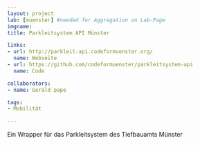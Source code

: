 ```yaml
---
layout: project
lab: [muenster] #needed for Aggregation on Lab-Page
imgname:
title: Parkleitsystem API Münster

links:
- url: http://parkleit-api.codeformuenster.org/
  name: Webseite
- url: https://github.com/codeformuenster/parkleitsystem-api
  name: Code

collaborators:
- name: Gerald pape

tags:
- Mobilität

---
```

Ein Wrapper für das Parkleitsystem des Tiefbauamts Münster
